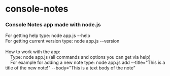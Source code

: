 # console-notes
<h3>Console Notes app made with node.js</h3>

For getting help type: node app.js --help <br/>
For getting current version type: node app.js --version <br/>
<br/>
How to work with the app:<br/>
  &nbsp;&nbsp;&nbsp;&nbsp;Type: node app.js <command> <options> (all commands and options you can get via help)<br/>
  &nbsp;&nbsp;&nbsp;&nbsp;For example for adding a new note type: node app.js add --title="This is a title of the new note!" --body="This is a text body of the note"
